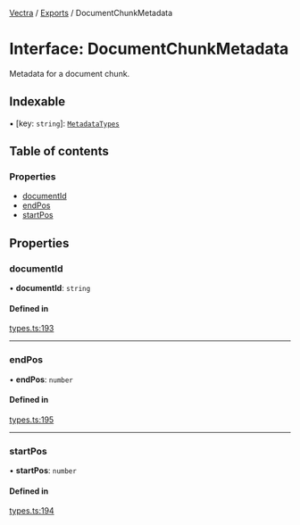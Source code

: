 [Vectra](../README.md) / [Exports](../modules.md) / DocumentChunkMetadata

# Interface: DocumentChunkMetadata

Metadata for a document chunk.

## Indexable

▪ [key: `string`]: [`MetadataTypes`](../modules.md#metadatatypes)

## Table of contents

### Properties

- [documentId](DocumentChunkMetadata.md#documentid)
- [endPos](DocumentChunkMetadata.md#endpos)
- [startPos](DocumentChunkMetadata.md#startpos)

## Properties

### documentId

• **documentId**: `string`

#### Defined in

[types.ts:193](https://github.com/bartonmalow/vectra/blob/418123d/src/types.ts#L193)

___

### endPos

• **endPos**: `number`

#### Defined in

[types.ts:195](https://github.com/bartonmalow/vectra/blob/418123d/src/types.ts#L195)

___

### startPos

• **startPos**: `number`

#### Defined in

[types.ts:194](https://github.com/bartonmalow/vectra/blob/418123d/src/types.ts#L194)
